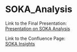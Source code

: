 # SOKA_Analysis

Link to the Final Presentation:  
[Presentation on SOKA Analysis](https://docs.google.com/presentation/d/13F2S5ywrjx86mgQE2y6VTTGPGALCMQ3SffHKg5kGFBI/edit?usp=sharing)

Link to the Confluence Page:  
[SOKA Insights](https://c1xteam.atlassian.net/wiki/spaces/EN/pages/724533249/SOKA+Insights)
